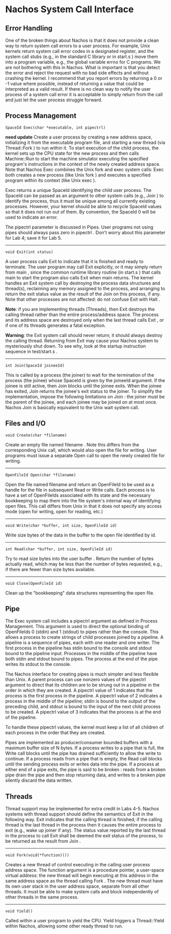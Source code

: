 # Nachos System Call Interface

## Error Handling

One of the broken things about Nachos is that it does not provide a
clean way to return system call errors to a user process. For example,
Unix kernels return system call error codes in a designated register,
and the system call stubs (e.g., in the standard C library or in
start.s ) move them into a program variable, e.g., the global variable
errno for C programs. We are not bothering with this in Nachos. What
is important is that you detect the error and reject the request with
no bad side effects and without crashing the kernel. I recommend that
you report errors by returning a 0 or -1 value where possible, instead
of returning a value that could be interpreted as a valid result. If
there is no clean way to notify the user process of a system call
error it is acceptable to simply return from the call and just let the
user process struggle forward.


## Process Management

```
SpaceId Exec(char *executable, int pipectrl)
```

**need update** Create a user process by creating a new address space,
initializing it from the executable program file, and starting a new
thread (via Thread::Fork ) to run within it. To start execution of the
child process, the kernel sets up the CPU state for the new process
and then calls Machine::Run to start the machine simulator executing
the specified program's instructions in the context of the newly
created address space. Note that Nachos Exec combines the Unix fork
and exec system calls: Exec both creates a new process (like Unix fork
) and executes a specified program within its context (like Unix exec
).

Exec returns a unique SpaceId identifying the child user process. The
SpaceId can be passed as an argument to other system calls (e.g., Join
) to identify the process, thus it must be unique among all currently
existing processes. However, your kernel should be able to recycle
SpaceId values so that it does not run out of them. By convention, the
SpaceId 0 will be used to indicate an error.

The pipectrl parameter is discussed in Pipes. User programs not using
pipes should always pass zero in pipectrl . Don't worry about this
parameter for Lab 4; save it for Lab 5.

---

```
void Exit(int status)
```

A user process calls Exit to indicate that it is finished and ready to
terminate. The user program may call Exit explicitly, or it may simply
return from main , since the common runtime library routine (in
start.s ) that calls main to start the program also calls Exit when
main returns. The kernel handles an Exit system call by destroying the
process data structures and thread(s), reclaiming any memory assigned
to the process, and arranging to return the exit status value as the
result of the Join on this process, if any. Note that other processes
are not affected: do not confuse Exit with Halt .

**Note**: if you are implementing threads (Threads), then Exit
destroys the calling thread rather than the entire process/address
space. The process and its address space are destroyed only when the
last thread calls Exit , or if one of its threads generates a fatal
exception.

**Warning**: the Exit system call should never return; it should
always destroy the calling thread. Returning from Exit may cause your
Nachos system to mysteriously shut down. To see why, look at the
startup instruction sequence in test/start.s .

---

```
int Join(SpaceId joineeId)
```

This is called by a process (the joiner) to wait for the termination
of the process (the joinee) whose SpaceId is given by the joineeId
argument. If the joinee is still active, then Join blocks until the
joinee exits. When the joinee has exited, Join returns the joinee's
exit status to the joiner. To simplify the implementation, impose the
following limitations on Join : the joiner must be the parent of the
joinee, and each joinee may be joined on at most once. Nachos Join is
basically equivalent to the Unix wait system call.


## Files and I/O

```
void Create(char *filename)
```

Create an empty file named filename . Note this differs from the
corresponding Unix call, which would also open the file for writing.
User programs must issue a separate Open call to open the newly
created file for writing.

---

```
OpenFileId Open(char *filename)
```

Open the file named filename and return an OpenFileId to be used as a
handle for the file in subsequent Read or Write calls. Each process is
to have a set of OpenFileIds associated with its state and the
necessary bookkeeping to map them into the file system's internal way
of identifying open files. This call differs from Unix in that it does
not specify any access mode (open for writing, open for reading, etc.)

---

```
void Write(char *buffer, int size, OpenFileId id)
```

Write size bytes of the data in the buffer to the open file identified by id.

---

```
int Read(char *buffer, int size, OpenFileId id)
```

Try to read size bytes into the user buffer . Return the number of
bytes actually read, which may be less than the number of bytes
requested, e.g., if there are fewer than size bytes available.

---

```
void Close(OpenFileId id)
```

Clean up the "bookkeeping" data structures representing the open file.

## Pipe

The Exec system call includes a pipectrl argument as defined in
Process Management. This argument is used to direct the optional
binding of OpenFileIds 0 (stdin) and 1 (stdout) to pipes rather than
the console. This allows a process to create strings of child
processes joined by a pipeline. A pipeline is a sequence of pipes,
each with one reader and one writer. The first process in the pipeline
has stdin bound to the console and stdout bound to the pipeline input.
Processes in the middle of the pipeline have both stdin and stdout
bound to pipes. The process at the end of the pipe writes its stdout
to the console.

The Nachos interface for creating pipes is much simpler and less
flexible than Unix. A parent process can use nonzero values of the
pipectrl argument to direct that its children are to be strung out in
a pipeline in the order in which they are created. A pipectrl value of
1 indicates that the process is the first process in the pipeline. A
pipectrl value of 2 indicates a process in the middle of the pipeline;
stdin is bound to the output of the preceding child, and stdout is
bound to the input of the next child process to be created. A pipectrl
value of 3 indicates that the process is at the end of the pipeline.

To handle these pipectrl values, the kernel must keep a list of all
children of each process in the order that they are created.

Pipes are implemented as producer/consumer bounded buffers with a
maximum buffer size of N bytes. If a process writes to a pipe that is
full, the Write call blocks until the pipe has drained sufficiently to
allow the write to continue. If a process reads from a pipe that is
empty, the Read call blocks until the sending process exits or writes
data into the pipe. If a process at either end of a pipe exits, the
pipe is said to be broken : reads from a broken pipe drain the pipe
and then stop returning data, and writes to a broken pipe silently
discard the data written.

## Threads

Thread support may be implemented for extra credit in Labs 4-5. Nachos
systems with thread support should define the semantics of Exit in the
following way. Exit indicates that the calling thread is finished; if
the calling thread is the last thread in the process then it causes
the entire process to exit (e.g., wake up joiner if any). The status
value reported by the last thread in the process to call Exit shall be
deemed the exit status of the process, to be returned as the result
from Join .

---

```
void Fork(void(*function)())
```

Creates a new thread of control executing in the calling user process
address space. The function argument is a procedure pointer, a
user-space virtual address: the new thread will begin executing at
this address in the same address space as the thread calling Fork .
The new thread must have its own user stack in the user address space,
separate from all other threads. It must be able to make system calls
and block independently of other threads in the same process.

---

```
void Yield()
```

Called within a user program to yield the CPU. Yield triggers a
Thread::Yield within Nachos, allowing some other ready thread to run.

